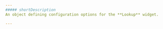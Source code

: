 ```yaml
---
##### shortDescription
An object defining configuration options for the **Lookup** widget.

---
```

